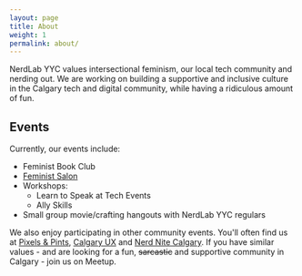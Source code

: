 ```yaml
---
layout: page
title: About
weight: 1
permalink: about/
---
```



NerdLab YYC values intersectional feminism, our local tech community and nerding out. We are working on building a supportive and inclusive culture in the Calgary tech and digital community, while having a ridiculous amount of fun.

## Events

Currently, our events  include:

- Feminist Book Club
- [Feminist Salon](/feminist-salon)
- Workshops:
  * Learn to Speak at Tech Events
  * Ally Skills
- Small group movie/crafting hangouts with NerdLab YYC regulars

We also enjoy participating in other community events. You'll often find us at [Pixels & Pints](http://www.meetup.com/pxandpints/), [Calgary UX](http://calgaryux.com) and [Nerd Nite Calgary](http://calgary.nerdnite.com/). If you have similar values - and are looking for a fun, <del>sarcastic</del> and supportive community in Calgary -  join us on Meetup.